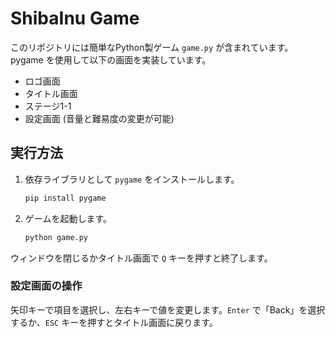 # ShibaInu Game

このリポジトリには簡単なPython製ゲーム `game.py` が含まれています。pygame を使用して以下の画面を実装しています。

- ロゴ画面
- タイトル画面
- ステージ1-1
- 設定画面 (音量と難易度の変更が可能)

## 実行方法

1. 依存ライブラリとして `pygame` をインストールします。
   ```bash
   pip install pygame
   ```
2. ゲームを起動します。
   ```bash
   python game.py
   ```

ウィンドウを閉じるかタイトル画面で `Q` キーを押すと終了します。

### 設定画面の操作

矢印キーで項目を選択し、左右キーで値を変更します。`Enter` で「Back」を選択するか、`ESC` キーを押すとタイトル画面に戻ります。
